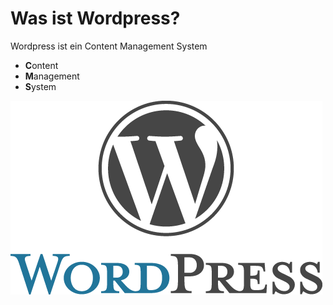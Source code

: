 # Was ist Wordpress?

Wordpress ist ein Content Management System

- **C**ontent
- **M**anagement
- **S**ystem

![test-image](./assets/wordpress-logo.png)
